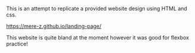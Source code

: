 This is an attempt to replicate a provided website design using HTML and css.

https://mere-z.github.io/landing-page/ 

This website is quite bland at the moment however it was good for flexbox practice!
